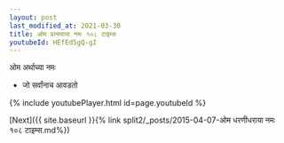 ```yaml
---
layout: post
last_modified_at: 2021-03-30
title: ओम प्रत्ययाया नमः १०८ टाइम्स
youtubeId: HEfEd5gQ-gI
---
```

 
 
 ओम अर्थाच्या नमः  
 
 -  जो सर्वांनाच आवडतो 
 
  
 
  
 
 
 
 
 
 


{% include youtubePlayer.html id=page.youtubeId %}
 
[Next]({{ site.baseurl }}{% link  split2/_posts/2015-04-07-ओम धरणीधराया नमः १०८ टाइम्स.md%})
 

